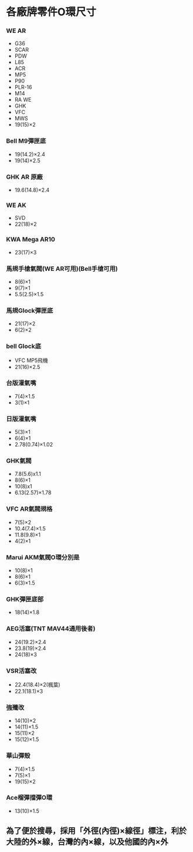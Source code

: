 # 各廠牌零件O環尺寸

### WE AR
- G36
- SCAR
- PDW
- L85
- ACR
- MP5
- P90
- PLR-16
- M14
- RA WE
- GHK
- VFC
- MWS
- 19(15)×2

### Bell M9彈匣底
- 19(14.2)×2.4
- 19(14)×2.5

### GHK AR 原廠
- 19.6(14.8)×2.4

### WE AK
- SVD
- 22(18)×2

### KWA Mega AR10
- 23(17)×3

### 馬規手槍氣閥(WE AR可用)(Bell手槍可用)
- 8(6)×1
- 9(7)×1
- 5.5(2.5)×1.5

### 馬規Glock彈匣底
- 21(17)×2
- 6(2)×2

### bell Glock底
- VFC MP5飛機
- 21(16)×2.5

### 台版灌氣嘴
- 7(4)×1.5
- 3(1)×1

### 日版灌氣嘴
- 5(3)×1
- 6(4)×1
- 2.78(0.74)×1.02

### GHK氣閥
- 7.8(5.6)x1.1
- 8(6)×1
- 10(8)x1
- 6.13(2.57)×1.78

### VFC AR氣閥規格
- 7(5)×2
- 10.4(7.4)×1.5
- 11.8(9.8)×1
- 4(2)×1

### Marui AKM氣閥O環分別是
- 10(8)×1
- 8(6)×1
- 6(3)×1.5

### GHK彈匣底部
- 18(14)×1.8

### AEG活塞(TNT MAV44通用後者)
- 24(19.2)×2.4
- 23.8(19)×2.4
- 24(18)×3

### VSR活塞改
- 22.4(18.4)×2(楓葉)
- 22.1(18.1)×3

### 強殲改
- 14(10)×2
- 14(11)×1.5
- 15(11)×2
- 15(12)×1.5

### 華山彈殼
- 7(4)×1.5
- 7(5)×1
- 19(15)×2

### Ace榴彈擋彈O環
- 13(10)×1.5


## 為了便於搜尋，採用「外徑(內徑)×線徑」標注，利於大陸的外×線，台灣的內×線，以及他國的內×外